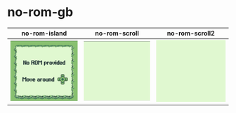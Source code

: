 # no-rom-gb

| no-rom-island                              | no-rom-scroll                            | no-rom-scroll2                             |
|--------------------------------------------|------------------------------------------|--------------------------------------------|
| ![no-rom-island](pics/no-rom-island.gif)   | ![no-rom-scroll](pics/no-rom-scroll.gif) | ![no-rom-scroll2](pics/no-rom-scroll2.gif) |
